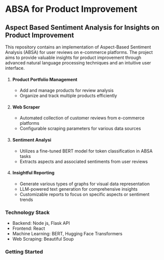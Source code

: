 # ABSA for Product Improvement

## Aspect Based Sentiment Analysis for Insights on Product Improvement

This repository contains an implementation of Aspect-Based Sentiment Analysis (ABSA) for user reviews on e-commerce platforms.
The project aims to provide valuable insights for product improvement through advanced natural language processing techniques and
an intuitive user interface.

1. #### Product Portfolio Management
    - Add and manage products for review analysis
    - Organize and track multiple products efficiently
2. #### Web Scraper
    - Automated collection of customer reviews from e-commerce platforms
    - Configurable scraping parameters for various data sources
3. #### Sentiment Analysi
    - Utilizes a fine-tuned BERT model for token classification in ABSA tasks
    - Extracts aspects and associated sentiments from user reviews
4. #### Insightful Reporting
    - Generate various types of graphs for visual data representation
    - LLM-powered text generation for comprehensive insights 
    - Customizable reports to focus on specific aspects or sentiment trends

### Technology Stack

- Backend: Node js, Flask API
- Frontend: React
- Machine Learning: BERT, Hugging Face Transformers
- Web Scraping: Beautiful Soup

### Getting Started

